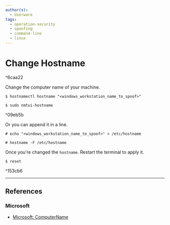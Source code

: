 ```yaml
---
author(s):
  - Userware
tags:
  - operation-security
  - spoofing
  - command-line
  - linux
---
```

# Change Hostname

^6caa22

Change the computer name of your machine.

```
$ hostnamectl hostname "<windows_workstation_name_to_spoof>"

$ sudo nmtui-hostname
```

^09eb5b

Or you can append it in a line.

```
# echo "<windows_workstation_name_to_spoof>" > /etc/hostname

# hostname -F /etc/hostname
```

Once you're changed the `hostname`. Restart the terminal to apply it.

```
$ reset
```

^153cb6

---
## References

### Microsoft

- [Microsoft: ComputerName](https://learn.microsoft.com/en-us/windows-hardware/customize/desktop/unattend/microsoft-windows-shell-setup-computername)